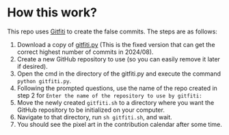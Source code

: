 # How this work?
This repo uses [Gitfiti](https://github.com/gelstudios/gitfiti) to create the false commits.
The steps are as follows:
1. Download a copy of [gitfiti.py](https://github.com/eatPizza311/gitfiti) (This is the fixed version that can get the correct highest number of commits in 2024/08).
2. Create a new GitHub repository to use (so you can easily remove it later if desired).
3. Open the cmd in the directory of the gitfiti.py and execute the command `python gitfiti.py`.
4. Following the prompted questions, use the name of the repo created in step 2 for `Enter the name of the repository to use by gitfiti:`
5. Move the newly created `gitfiti.sh` to a directory where you want the GitHub repository to be initialized on your computer.
6. Navigate to that directory, run `sh gitfiti.sh`, and wait.
7. You should see the pixel art in the contribution calendar after some time.
